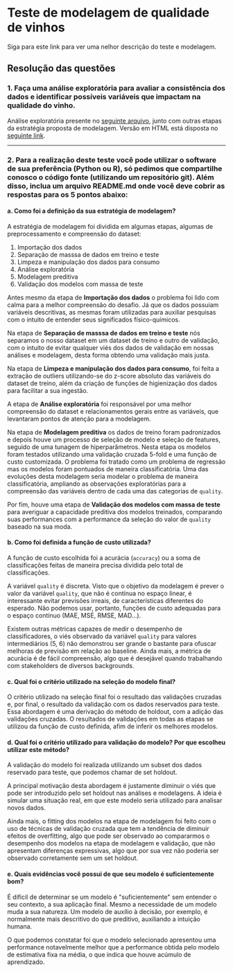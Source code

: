 # Teste de modelagem de qualidade de vinhos

Siga para este link para ver uma nelhor descrição do teste e modelagem.

## Resolução das questões

### 1. Faça uma análise exploratória para avaliar a consistência dos dados e identificar possíveis variáveis que impactam na qualidade do vinho.

Análise exploratória presente no [seguinte arquivo](https://github.com/Coqueiro/wine-quality/blob/master/Wine%20Quality%20Prediction%20Model.ipynb), junto com outras etapas da estratégia proposta de modelagem. Versão em HTML está disposta no [seguinte link](https://github.com/Coqueiro/wine-quality/blob/master/Wine_Quality_Prediction_Model_minified.html).

-------------------------------

### 2. Para a realização deste teste você pode utilizar o software de sua preferência (Python ou R), só pedimos que compartilhe conosco o código fonte (utilizando um repositório git). Além disso, inclua um arquivo README.md onde você deve cobrir as respostas para os 5 pontos abaixo:

#### a. Como foi a definição da sua estratégia de modelagem?

A estratégia de modelagem foi dividida em algumas etapas, algumas de preprocessamento e compreensão do dataset:

1. Importação dos dados
1. Separação de masssa de dados em treino e teste
1. Limpeza e manipulação dos dados para consumo
1. Análise exploratória
1. Modelagem preditiva
1. Validação dos modelos com massa de teste

Antes mesmo da etapa de **Importação dos dados** o problema foi lido com calma para a melhor compreensão do desafio. Já que os dados possuiam variáveis descritivas, as mesmas foram utilizadas para auxiliar pesquisas com o intuito de entender seus significados físico-químicos.

Na etapa de **Separação de masssa de dados em treino e teste** nós separamos o nosso dataset em um dataset de treino e outro de validação, com o intuito de evitar qualquer viés dos dados de validação em nossas análises e modelagem, desta forma obtendo uma validação mais justa.

Na etapa de **Limpeza e manipulação dos dados para consumo**, foi feita a extração de outliers utilizando-se do z-score absoluto das variáveis do dataset de treino, além da criação de funções de higienização dos dados para facilitar a sua ingestão.

A etapa de **Análise exploratória** foi responsável por uma melhor compreensão do dataset e relacionamentos gerais entre as variáveis, que levantaram pontos de atenção para a modelagem.  

Na etapa de **Modelagem preditiva** os dados de treino foram padronizados e depois houve um processo de seleção de modelo e seleção de features, seguido de uma tunagem de hiperparâmetros. Nesta etapa os modelos foram testados utilizando uma validação cruzada 5-fold e uma função de custo customizada. 
O problema foi tratado como um problema de regressão mas os modelos foram pontuados de maneira classificatória. Uma das evoluções desta modelagem seria modelar o problema de maneira classificatória, ampliando as observações exploratórias para a compreensão das variáveis dentro de cada uma das categorias de `quality`.

Por fim, houve uma etapa de **Validação dos modelos com massa de teste** para averiguar a capacidade preditiva dos modelos treinados, comparando suas performances com a performance da seleção do valor de `quality` baseado na sua moda.

#### b. Como foi definida a função de custo utilizada?

A função de custo escolhida foi a acurácia (`accuracy`) ou a soma de classificações feitas de maneira precisa dividida pelo total de classificações.

A variável `quality` é discreta. Visto que o objetivo da modelagem é prever o valor da variável `quality`, que não é contínua no espaço linear, é interessante evitar previsões irreais, de características diferentes do esperado. Não podemos usar, portanto, funções de custo adequadas para o espaço contínuo (MAE, MSE, RMSE, MAD...).

Existem outras métricas capazes de medir o desempenho de classificadores, o viés observado da variável `quality` para valores intermediários (5, 6) não demonstrou ser grande o bastante para ofuscar melhoras de previsão em relação ao baseline. Ainda mais, a métrica de acurácia é de fácil compreensão, algo que é desejável quando trabalhando com stakeholders de diversos backgrounds.

#### c. Qual foi o critério utilizado na seleção do modelo final?

O critério utilizado na seleção final foi o resultado das validações cruzadas e, por final, o resultado da validação com os dados reservados para teste. Essa abordagem é uma derivação do método de holdout, com a adição das validações cruzadas. O resultados de validações em todas as etapas se utilizou da função de custo definida, afim de inferir os melhores modelos.

#### d. Qual foi o critério utilizado para validação do modelo? Por que escolheu utilizar este método?

A validação do modelo foi realizada utilizando um subset dos dados reservado para teste, que podemos chamar de set holdout. 

A principal motivação desta abordagem é justamente diminuir o viés que pode ser introduzido pelo set holdout nas análises e modelagens. A ideia é simular uma situação real, em que este modelo seria utilizado para analisar novos dados.

Ainda mais, o fitting dos modelos na etapa de modelagem foi feito com o uso de técnicas de validação cruzada que tem a tendência de diminuir efeitos de overfitting, algo que pode ser observado ao compararmos o desempenho dos modelos na etapa de modelagem e validação, que não apresentam diferenças expressivas, algo que por sua vez não poderia ser observado corretamente sem um set holdout.

#### e. Quais evidências você possui de que seu modelo é suficientemente bom?

É dificil de determinar se um modelo é "suficientemente" sem entender o seu contexto, a sua aplicação final. Mesmo a necessidade de um modelo muda a sua natureza. Um modelo de auxílio à decisão, por exemplo, é normalmente mais descritivo do que preditivo, auxiliando a intuição humana.

O que podemos constatar foi que o modelo selecionado apresentou uma performance notavelmente melhor que a performance obtida pelo modelo de estimativa fixa na média, o que indica que houve acúmulo de aprendizado.
